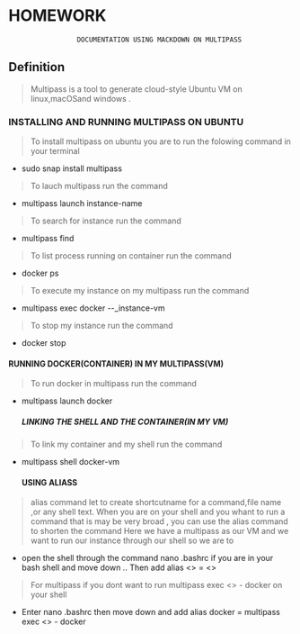 # HOMEWORK
                     DOCUMENTATION USING MACKDOWN ON MULTIPASS
 ## Definition 

>Multipass is a tool to generate cloud-style Ubuntu VM on linux,macOSand windows . 

  ### INSTALLING AND RUNNING MULTIPASS ON UBUNTU 
>To install multipass on ubuntu you are to run the folowing command in your terminal
 - sudo snap install multipass

>To lauch multipass run the command 
 - multipass launch instance-name

>To search for instance run the command
 - multipass find 

>To list process running on container run the command
 - docker ps
 
>To execute my instance on my multipass run the command
 - multipass exec docker --_instance-vm

>To stop my instance run the command 
 - docker stop

>
   #### RUNNING DOCKER(CONTAINER) IN MY MULTIPASS(VM)
>To run docker in  multipass run the command 
 - multipass launch docker 
   
    ##### LINKING THE SHELL AND THE CONTAINER(IN MY VM) 
>To link my container and my shell run the command 
  - multipass shell docker-vm

    #### USING ALIASS
>alias command let to create shortcutname for a command,file name ,or any shell text. When you are on your shell and you  whant to run a command that is may be very broad , you can use the alias command to shorten the command
  >Here we have a multipass as our VM and we want to run our instance through our shell so we are to
 - open the shell through the command nano .bashrc if you are in your bash shell and move down .. Then add alias <<name you are to enter on your shell>> = <<what you want to execute>>   
  
>For multipass if you dont want to run  multipass exec <<instance namea>> - docker on your shell 
 - Enter nano .bashrc then move down and add alias docker = multipass exec <<instance namea>> - docker  
 
  
